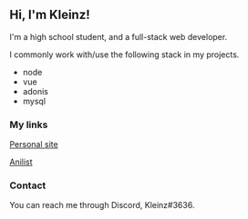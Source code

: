 ## Hi, I'm Kleinz!

I'm a high school student, and a full-stack web developer.

I commonly work with/use the following stack in my projects.
* node
* vue
* adonis
* mysql

### My links

[Personal site](https://kleinz.me)

[Anilist](https://anilist.co/user/Kleinz/)

### Contact
You can reach me through Discord, Kleinz#3636.
